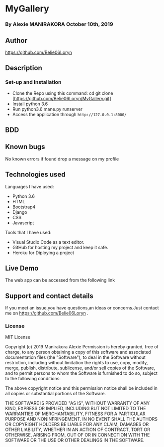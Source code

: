 # MyGallery
### By Alexie MANIRAKORA October 10th, 2019
## Author
https://github.com/Belie06Loryn

## Description
### Set-up and Installation
- Clone the Repo using this command: cd git clone  [https://github.com/Belie06Loryn/MyGallery.git]
- Install python 3.6
- Run python3.6 mane.py runserver 
- Access the application through `http://127.0.0.1:8000/`

## BDD

## Known bugs
No known errors if found drop a message on my profile

## Technologies used

Languages I have used:
- Python 3.6
- HTML
- Bootstrap4
- Django
- CSS
- Javascript

Tools that I have used:

- Visual Studio Code as a text editor.
- GitHub for hosting my project and keep it safe.
- Heroku for Diploying a project

## Live Demo

The web app can be accessed from the following link []()

## Support and contact details
If you meet an issue,you have questions,an ideas or concerns.Just contact me on https://github.com/Belie06Loryn .

### License

MIT License

Copyright (c) 2019 Manirakora Alexie Permission is hereby granted, free of charge, to any person obtaining a copy of this software and associated documentation files (the "Software"), to deal in the Software without restriction, including without limitation the rights to use, copy, modify, merge, publish, distribute, sublicense, and/or sell copies of the Software, and to permit persons to whom the Software is furnished to do so, subject to the following conditions:

The above copyright notice and this permission notice shall be included in all copies or substantial portions of the Software.

THE SOFTWARE IS PROVIDED "AS IS", WITHOUT WARRANTY OF ANY KIND, EXPRESS OR IMPLIED, INCLUDING BUT NOT LIMITED TO THE WARRANTIES OF MERCHANTABILITY, FITNESS FOR A PARTICULAR PURPOSE AND NONINFRINGEMENT. IN NO EVENT SHALL THE AUTHORS OR COPYRIGHT HOLDERS BE LIABLE FOR ANY CLAIM, DAMAGES OR OTHER LIABILITY, WHETHER IN AN ACTION OF CONTRACT, TORT OR OTHERWISE, ARISING FROM, OUT OF OR IN CONNECTION WITH THE SOFTWARE OR THE USE OR OTHER DEALINGS IN THE SOFTWARE.
